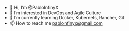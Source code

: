 - 👋 Hi, I’m @PabloInfinyX
- 👀 I’m interested in DevOps and Agile Culture
- 🌱 I’m currently learning Docker, Kubernets, Rancher, Git
- 📫 How to reach me pabloinfinyx@gmail.com

<!---
PabloInfinyX/PabloInfinyX is a ✨ special ✨ repository because its `README.md` (this file) appears on your GitHub profile.
You can click the Preview link to take a look at your changes.
--->
